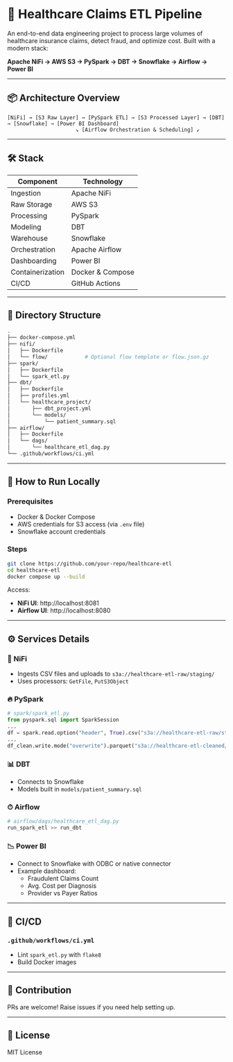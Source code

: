 # 🏥 Healthcare Claims ETL Pipeline

An end-to-end data engineering project to process large volumes of healthcare insurance claims, detect fraud, and optimize cost. Built with a modern stack:

**Apache NiFi → AWS S3 → PySpark → DBT → Snowflake → Airflow → Power BI**

---

## 📦 Architecture Overview

```text
[NiFi] → [S3 Raw Layer] → [PySpark ETL] → [S3 Processed Layer] → [DBT] → [Snowflake] → [Power BI Dashboard]
                      ↘ [Airflow Orchestration & Scheduling] ↙
```

---

## 🛠️ Stack

| Component       | Technology     |
|----------------|----------------|
| Ingestion      | Apache NiFi    |
| Raw Storage    | AWS S3         |
| Processing     | PySpark        |
| Modeling       | DBT            |
| Warehouse      | Snowflake      |
| Orchestration  | Apache Airflow |
| Dashboarding   | Power BI       |
| Containerization| Docker & Compose |
| CI/CD          | GitHub Actions |

---

## 📁 Directory Structure

```bash
.
├── docker-compose.yml
├── nifi/
│   ├── Dockerfile
│   └── flow/            # Optional flow template or flow.json.gz
├── spark/
│   ├── Dockerfile
│   └── spark_etl.py
├── dbt/
│   ├── Dockerfile
│   ├── profiles.yml
│   └── healthcare_project/
│       ├── dbt_project.yml
│       └── models/
│           └── patient_summary.sql
├── airflow/
│   ├── Dockerfile
│   └── dags/
│       └── healthcare_etl_dag.py
└── .github/workflows/ci.yml
```

---

## 🚀 How to Run Locally

### Prerequisites
- Docker & Docker Compose
- AWS credentials for S3 access (via `.env` file)
- Snowflake account credentials

### Steps
```bash
git clone https://github.com/your-repo/healthcare-etl
cd healthcare-etl
docker compose up --build
```

Access:
- **NiFi UI**: http://localhost:8081
- **Airflow UI**: http://localhost:8080

---

## ⚙️ Services Details

### 🔄 NiFi
- Ingests CSV files and uploads to `s3a://healthcare-etl-raw/staging/`
- Uses processors: `GetFile`, `PutS3Object`

### 🔥 PySpark
```python
# spark/spark_etl.py
from pyspark.sql import SparkSession
...
df = spark.read.option("header", True).csv("s3a://healthcare-etl-raw/staging/healthcare_data.csv")
...
df_clean.write.mode("overwrite").parquet("s3a://healthcare-etl-cleaned/processed/")
```

### 📊 DBT
- Connects to Snowflake
- Models built in `models/patient_summary.sql`

### ⏱ Airflow
```python
# airflow/dags/healthcare_etl_dag.py
run_spark_etl >> run_dbt
```

### 📉 Power BI
- Connect to Snowflake with ODBC or native connector
- Example dashboard:
  - Fraudulent Claims Count
  - Avg. Cost per Diagnosis
  - Provider vs Payer Ratios

---

## 🧪 CI/CD

### `.github/workflows/ci.yml`
- Lint `spark_etl.py` with `flake8`
- Build Docker images

---

## 🙌 Contribution
PRs are welcome! Raise issues if you need help setting up.

---

## 📄 License
MIT License
